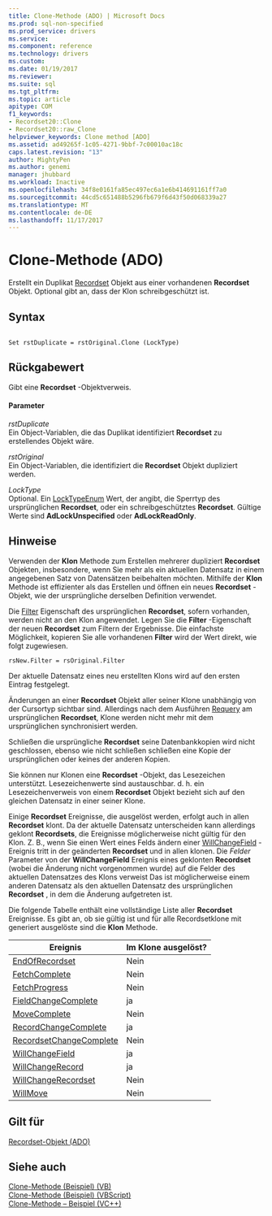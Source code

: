 ```yaml
---
title: Clone-Methode (ADO) | Microsoft Docs
ms.prod: sql-non-specified
ms.prod_service: drivers
ms.service: 
ms.component: reference
ms.technology: drivers
ms.custom: 
ms.date: 01/19/2017
ms.reviewer: 
ms.suite: sql
ms.tgt_pltfrm: 
ms.topic: article
apitype: COM
f1_keywords:
- Recordset20::Clone
- Recordset20::raw_Clone
helpviewer_keywords: Clone method [ADO]
ms.assetid: ad49265f-1c05-4271-9bbf-7c00010ac18c
caps.latest.revision: "13"
author: MightyPen
ms.author: genemi
manager: jhubbard
ms.workload: Inactive
ms.openlocfilehash: 34f8e0161fa85ec497ec6a1e6b414691161ff7a0
ms.sourcegitcommit: 44cd5c651488b5296fb679f6d43f50d068339a27
ms.translationtype: MT
ms.contentlocale: de-DE
ms.lasthandoff: 11/17/2017
---
```

# <a name="clone-method-ado"></a>Clone-Methode (ADO)
Erstellt ein Duplikat [Recordset](../../../ado/reference/ado-api/recordset-object-ado.md) Objekt aus einer vorhandenen **Recordset** Objekt. Optional gibt an, dass der Klon schreibgeschützt ist.  
  
## <a name="syntax"></a>Syntax  
  
```  
  
Set rstDuplicate = rstOriginal.Clone (LockType)  
```  
  
## <a name="return-value"></a>Rückgabewert  
 Gibt eine **Recordset** -Objektverweis.  
  
#### <a name="parameters"></a>Parameter  
 *rstDuplicate*  
 Ein Object-Variablen, die das Duplikat identifiziert **Recordset** zu erstellendes Objekt wäre.  
  
 *rstOriginal*  
 Ein Object-Variablen, die identifiziert die **Recordset** Objekt dupliziert werden.  
  
 *LockType*  
 Optional. Ein [LockTypeEnum](../../../ado/reference/ado-api/locktypeenum.md) Wert, der angibt, die Sperrtyp des ursprünglichen **Recordset**, oder ein schreibgeschütztes **Recordset**. Gültige Werte sind **AdLockUnspecified** oder **AdLockReadOnly**.  
  
## <a name="remarks"></a>Hinweise  
 Verwenden der **Klon** Methode zum Erstellen mehrerer dupliziert **Recordset** Objekten, insbesondere, wenn Sie mehr als ein aktuellen Datensatz in einem angegebenen Satz von Datensätzen beibehalten möchten. Mithilfe der **Klon** Methode ist effizienter als das Erstellen und öffnen ein neues **Recordset** -Objekt, wie der ursprüngliche derselben Definition verwendet.  
  
 Die [Filter](../../../ado/reference/ado-api/filter-property.md) Eigenschaft des ursprünglichen **Recordset**, sofern vorhanden, werden nicht an den Klon angewendet. Legen Sie die **Filter** -Eigenschaft der neuen **Recordset** zum Filtern der Ergebnisse. Die einfachste Möglichkeit, kopieren Sie alle vorhandenen **Filter** wird der Wert direkt, wie folgt zugewiesen.  
  
```  
rsNew.Filter = rsOriginal.Filter  
```  
  
 Der aktuelle Datensatz eines neu erstellten Klons wird auf den ersten Eintrag festgelegt.  
  
 Änderungen an einer **Recordset** Objekt aller seiner Klone unabhängig von der Cursortyp sichtbar sind. Allerdings nach dem Ausführen [Requery](../../../ado/reference/ado-api/requery-method.md) am ursprünglichen **Recordset**, Klone werden nicht mehr mit dem ursprünglichen synchronisiert werden.  
  
 Schließen die ursprüngliche **Recordset** seine Datenbankkopien wird nicht geschlossen, ebenso wie nicht schließen schließen eine Kopie der ursprünglichen oder keines der anderen Kopien.  
  
 Sie können nur Klonen eine **Recordset** -Objekt, das Lesezeichen unterstützt. Lesezeichenwerte sind austauschbar. d. h. ein Lesezeichenverweis von einem **Recordset** Objekt bezieht sich auf den gleichen Datensatz in einer seiner Klone.  
  
 Einige **Recordset** Ereignisse, die ausgelöst werden, erfolgt auch in allen **Recordset** klont. Da der aktuelle Datensatz unterscheiden kann allerdings geklont **Recordsets**, die Ereignisse möglicherweise nicht gültig für den Klon. Z. B., wenn Sie einen Wert eines Felds ändern einer [WillChangeField](../../../ado/reference/ado-api/willchangefield-and-fieldchangecomplete-events-ado.md) -Ereignis tritt in der geänderten **Recordset** und in allen klonen. Die *Felder* Parameter von der **WillChangeField** Ereignis eines geklonten **Recordset** (wobei die Änderung nicht vorgenommen wurde) auf die Felder des aktuellen Datensatzes des Klons verweist Das ist möglicherweise einem anderen Datensatz als den aktuellen Datensatz des ursprünglichen **Recordset** , in dem die Änderung aufgetreten ist.  
  
 Die folgende Tabelle enthält eine vollständige Liste aller **Recordset** Ereignisse. Es gibt an, ob sie gültig ist und für alle Recordsetklone mit generiert ausgelöste sind die **Klon** Methode.  
  
|Ereignis|Im Klone ausgelöst?|  
|-----------|--------------------------|  
|[EndOfRecordset](../../../ado/reference/ado-api/endofrecordset-event-ado.md)|Nein|  
|[FetchComplete](../../../ado/reference/ado-api/fetchcomplete-event-ado.md)|Nein|  
|[FetchProgress](../../../ado/reference/ado-api/fetchprogress-event-ado.md)|Nein|  
|[FieldChangeComplete](../../../ado/reference/ado-api/willchangefield-and-fieldchangecomplete-events-ado.md)|ja|  
|[MoveComplete](../../../ado/reference/ado-api/willmove-and-movecomplete-events-ado.md)|Nein|  
|[RecordChangeComplete](../../../ado/reference/ado-api/willchangerecord-and-recordchangecomplete-events-ado.md)|ja|  
|[RecordsetChangeComplete](../../../ado/reference/ado-api/willchangerecordset-and-recordsetchangecomplete-events-ado.md)|Nein|  
|[WillChangeField](../../../ado/reference/ado-api/willchangefield-and-fieldchangecomplete-events-ado.md)|ja|  
|[WillChangeRecord](../../../ado/reference/ado-api/willchangerecord-and-recordchangecomplete-events-ado.md)|ja|  
|[WillChangeRecordset](../../../ado/reference/ado-api/willchangerecordset-and-recordsetchangecomplete-events-ado.md)|Nein|  
|[WillMove](../../../ado/reference/ado-api/willmove-and-movecomplete-events-ado.md)|Nein|  
  
## <a name="applies-to"></a>Gilt für  
 [Recordset-Objekt (ADO)](../../../ado/reference/ado-api/recordset-object-ado.md)  
  
## <a name="see-also"></a>Siehe auch  
 [Clone-Methode (Beispiel) (VB)](../../../ado/reference/ado-api/clone-method-example-vb.md)   
 [Clone-Methode (Beispiel) (VBScript)](../../../ado/reference/ado-api/clone-method-example-vbscript.md)   
 [Clone-Methode – Beispiel (VC++)](../../../ado/reference/ado-api/clone-method-example-vc.md)   
